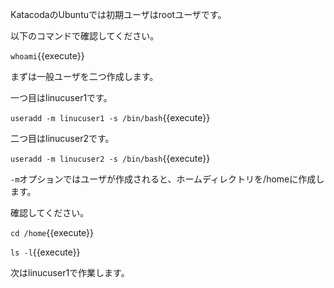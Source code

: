 KatacodaのUbuntuでは初期ユーザはrootユーザです。

以下のコマンドで確認してください。


`whoami`{{execute}}

まずは一般ユーザを二つ作成します。

一つ目はlinucuser1です。

`useradd -m linucuser1 -s /bin/bash`{{execute}}

二つ目はlinucuser2です。

`useradd -m linucuser2 -s /bin/bash`{{execute}}

`-m`オプションではユーザが作成されると、ホームディレクトリを/homeに作成します。

確認してください。

`cd /home`{{execute}}

`ls -l`{{execute}}

次はlinucuser1で作業します。

